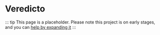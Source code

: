 # Veredicto

::: tip
This page is a placeholder.
Please note this project is on early stages, and you can [help by expanding it](/about/CONTRIBUTING)
:::
